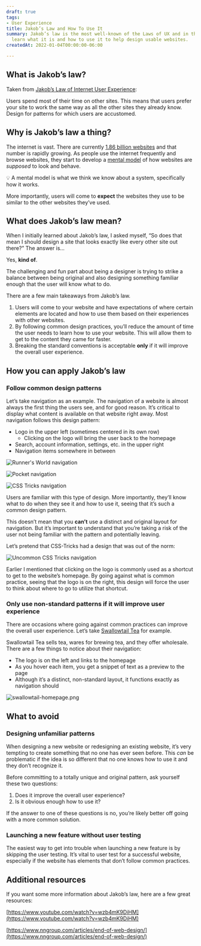 ```yaml
---
draft: true
tags:
- User Experience
title: Jakob’s Law and How To Use It
summary: Jakob’s law is the most well-known of the Laws of UX and in this post, you’ll
  learn what it is and how to use it to help design usable websites.
createdAt: 2022-01-04T00:00:00-06:00

---
```

## What is Jakob’s law?

Taken from [Jakob’s Law of Internet User Experience](https://www.nngroup.com/videos/jakobs-law-internet-ux/):

Users spend most of their time on other sites. This means that users prefer your site to work the same way as all the other sites they already know. Design for patterns for which users are accustomed.

## Why is Jakob’s law a thing?

The internet is vast. There are currently [1.86 billion websites](https://firstsiteguide.com/how-many-websites/) and that number is rapidly growing. As people use the internet frequently and browse websites, they start to develop a [mental model](https://www.nngroup.com/articles/mental-models/) of how websites are _supposed_ to look and behave.

<aside>
💡 A mental model is what we think we know about a system, specifically how it works.

</aside>

More importantly, users will come to **expect** the websites they use to be similar to the other websites they’ve used.

## What does Jakob’s law mean?

When I initially learned about Jakob’s law, I asked myself, “So does that mean I should design a site that looks exactly like every other site out there?” The answer is...

Yes, **kind of**.

The challenging and fun part about being a designer is trying to strike a balance between being original and also designing something familiar enough that the user will know what to do.

There are a few main takeaways from Jakob’s law.

1. Users will come to your website and have expectations of where certain elements are located and how to use them based on their experiences with other websites.
2. By following common design practices, you’ll reduce the amount of time the user needs to learn how to use your website. This will allow them to get to the content they came for faster.
3. Breaking the standard conventions is acceptable **only** if it will improve the overall user experience.

## How you can apply Jakob’s law

### Follow common design patterns

Let’s take navigation as an example. The navigation of a website is almost always the first thing the users see, and for good reason. It’s critical to display what content is available on that website right away. Most navigation follows this design pattern:

* Logo in the upper left (sometimes centered in its own row)
  * Clicking on the logo will bring the user back to the homepage
* Search, account information, settings, etc. in the upper right
* Navigation items somewhere in between

![Runner's World navigation](/img/runners-world-navigation.png "Runner's World navigation example")

![Pocket navigation](/img/pocket-navigation.png "Pocket navigation example")

![CSS Tricks navigation](/img/css-tricks-navigation.png "CSS Tricks navigation example")

Users are familiar with this type of design. More importantly, they’ll know what to do when they see it and how to use it, seeing that it’s such a common design pattern.

This doesn’t mean that you **can’t** use a distinct and original layout for navigation. But it’s important to understand that you’re taking a risk of the user not being familiar with the pattern and potentially leaving.

Let’s pretend that CSS-Tricks had a design that was out of the norm:

![Uncommon CSS Tricks navigation](/img/weird-layout.jpg "Uncommon CSS Tricks navigation example")

Earlier I mentioned that clicking on the logo is commonly used as a shortcut to get to the website’s homepage. By going against what is common practice, seeing that the logo is on the right, this design will force the user to think about where to go to utilize that shortcut.

### Only use non-standard patterns if it will improve user experience

There are occasions where going against common practices can improve the overall user experience. Let’s take [Swallowtail Tea](https://swallowtailtea.com/) for example.

Swallowtail Tea sells tea, wares for brewing tea, and they offer wholesale. There are a few things to notice about their navigation:

* The logo is on the left and links to the homepage
* As you hover each item, you get a snippet of text as a preview to the page
* Although it’s a distinct, non-standard layout, it functions exactly as navigation should

![swallowtail-homepage.png](Jakob%E2%80%99s%20Law%20and%20How%20To%20Use%20It%2040d80cc3d93a48b5b67bf18e383feb6a/swallowtail-homepage.png)

## What to avoid

### Designing unfamiliar patterns

When designing a new website or redesigning an existing website, it’s very tempting to create something that no one has ever seen before. This _can_ be problematic if the idea is so different that no one knows how to use it and they don’t recognize it.

Before committing to a totally unique and original pattern, ask yourself these two questions:

1. Does it improve the overall user experience?
2. Is it obvious enough how to use it?

If the answer to one of these questions is no, you’re likely better off going with a more common solution.

### Launching a new feature without user testing

The easiest way to get into trouble when launching a new feature is by skipping the user testing. It’s vital to user test for a successful website, especially if the website has elements that don’t follow common practices.

## Additional resources

If you want some more information about Jakob’s law, here are a few great resources:

[https://www.youtube.com/watch?v=wzb4mK9DiHM](https://www.youtube.com/watch?v=wzb4mK9DiHM)

[https://www.nngroup.com/articles/end-of-web-design/](https://www.nngroup.com/articles/end-of-web-design/)